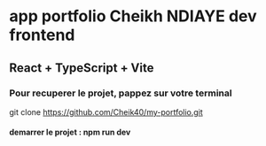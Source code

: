 # app portfolio Cheikh NDIAYE dev frontend

## React + TypeScript + Vite

### Pour recuperer le projet, pappez sur votre terminal

git clone <https://github.com/Cheik40/my-portfolio.git>

#### demarrer le projet : npm run dev
